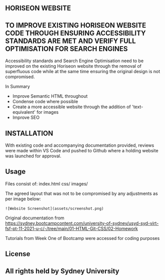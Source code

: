 ## HORISEON WEBSITE

## TO IMPROVE EXISTING HORISEON WEBSITE CODE THROUGH ENSURING ACCESSIBILITY STANDARDS ARE MET AND VERIFY FULL OPTIMISATION FOR SEARCH ENGINES

Accessibility standards and Search Engine Optimisation need to be improved on the existing Horiseon website through the removal of superfluous code while at the same time ensuring the original design is not compromised.  

In Summary
- Improve Semantic HTML throughout
- Condense code where possible
- Create a more accessible website through the addition of 'text-equivalent' for images
- Improve SEO

## INSTALLATION

With existing code and accompanying documentation provided, reviews were made within VS Code and pushed to Github where a holding website was launched for approval.

## Usage
Files consist of:
index.html
css/
images/

The agreed layout that was not to be compromised by any adjustments as per image below:

    ![Website Screenshot](assets/screenshot.png)
    
Original documentation from https://sydney.bootcampcontent.com/university-of-sydney/usyd-syd-virt-fsf-pt-11-2021-u-c/-/tree/main/01-HTML-Git-CSS/02-Homework

Tutorials from Week One of Bootcamp were accessed for coding purposes

## License
All rights held by Sydney University
---
